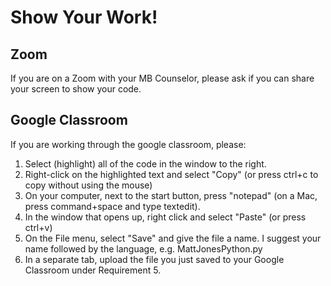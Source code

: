# Show Your Work!

## Zoom
If you are on a Zoom with your MB Counselor, please ask if you can share your screen to show your code.

## Google Classroom
If you are working through the google classroom, please:
1. Select (highlight) all of the code in the window to the right.
2. Right-click on the highlighted text and select "Copy" (or press ctrl+c to copy without using the mouse)
3. On your computer, next to the start button, press "notepad"  (on a Mac, press command+space and type textedit).
4. In the window that opens up, right click and select "Paste" (or press ctrl+v)
5. On the File menu, select "Save" and give the file a name.  I suggest your name followed by the language, e.g. MattJonesPython.py
6. In a separate tab, upload the file you just saved to your Google Classroom under Requirement 5.  

